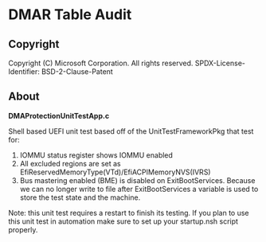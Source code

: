 # DMAR Table Audit

## Copyright

Copyright (C) Microsoft Corporation. All rights reserved.
SPDX-License-Identifier: BSD-2-Clause-Patent

## About

**DMAProtectionUnitTestApp.c**

Shell based UEFI unit test based off of the UnitTestFrameworkPkg that test for:
1.  IOMMU status register shows IOMMU enabled
2.  All excluded regions are set as EfiReservedMemoryType(VTd)/EfiACPIMemoryNVS(IVRS)
3.  Bus mastering enabled (BME) is disabled on ExitBootServices. Because we can no longer write to file after ExitBootServices a variable is used to store the test state and the machine.

Note: this unit test requires a restart to finish its testing. If you plan to use this unit test in automation make sure to set up your startup.nsh script properly.
